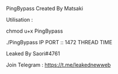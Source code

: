 PingBypass Created By Matsaki

Utilisation :

chmod u+x PingBypass

./PingBypass IP PORT :: 1472 THREAD TIME

Leaked By Saori#4761

Join Telegram : https://t.me/leakednewweb
